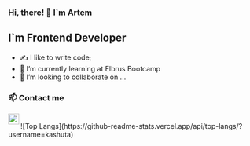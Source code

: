 ### Hi, there! 👋 I`m Artem

## I`m Frontend Developer
- :writing_hand: I like to write code;
- 🌱 I’m currently learning at Elbrus Bootcamp
- 💞️ I’m looking to collaborate on ...

### 📫 Contact me
<img align = "left" alt="LinkedIn" width="22px" src="https://cdn.jsdelivr.net/gh/devicons/devicon/icons/linkedin/linkedin-original.svg" />

<br>
![Top Langs](https://github-readme-stats.vercel.app/api/top-langs/?username=kashuta)
<!---
kashuta/kashuta is a ✨ special ✨ repository because its `README.md` (this file) appears on your GitHub profile.
You can click the Preview link to take a look at your changes.
--->
